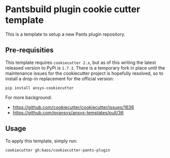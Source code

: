 # Pantsbuild plugin cookie cutter template

This is a template to setup a new Pants plugin repository.


## Pre-requisities

This template requires `cookiecutter 2.x`, but as of this writing the latest released version to
PyPi is `1.7.3`. There is a temporary fork in place until the maintenance issues for the
cookiecutter project is hopefully resolved, so to install a drop-in replacement for the official
version:

    pip install ansys-cookiecutter

For more background:

 * https://github.com/cookiecutter/cookiecutter/issues/1636
 * https://github.com/pyansys/ansys-templates/pull/36


## Usage

To apply this template, simply run:

    cookiecutter gh:kaos/cookiecutter-pants-plugin
